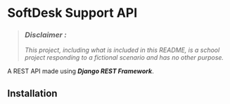 # SoftDesk Support API

> ### ***Disclaimer :***
> *This project, including what is included in this README, is a school project responding to a 
> fictional scenario and has no other purpose.*

A REST API made using **_Django REST Framework_**.

## Installation